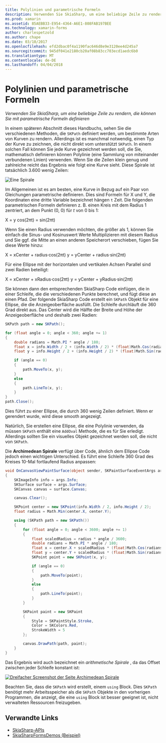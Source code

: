 ```yaml
---
title: Polylinien und parametrische Formeln
description: Verwenden Sie SkiaSharp, um eine beliebige Zeile zu rendern, die können Sie mit parametrische Formeln definieren
ms.prod: xamarin
ms.assetid: 85AEBB33-E954-4364-A6E1-808FAB197BEE
ms.technology: xamarin-forms
author: charlespetzold
ms.author: chape
ms.date: 03/10/2017
ms.openlocfilehash: efd2dbac0f4a1190fac646d8e9e3120ee4d245a7
ms.sourcegitcommit: 945df041e2180cb20af08b83cc703ecd1aedc6b0
ms.translationtype: MT
ms.contentlocale: de-DE
ms.lasthandoff: 04/04/2018
---
```

# <a name="polylines-and-parametric-equations"></a>Polylinien und parametrische Formeln

_Verwenden Sie SkiaSharp, um eine beliebige Zeile zu rendern, die können Sie mit parametrische Formeln definieren_

In einem späteren Abschnitt dieses Handbuchs, sehen Sie die verschiedenen Methoden, die `SKPath` definiert werden, um bestimmte Arten von Kurven zu rendern. Allerdings ist es manchmal notwendig, einen Typ der Kurve zu zeichnen, die nicht direkt vom unterstützt `SKPath`. In einem solchen Fall können Sie jede Kurve gezeichnet werden soll, die Sie, mathematisch definieren können Polylinie (eine Sammlung von miteinander verbundenen Linien) verwenden. Wenn Sie die Zeilen klein genug und zahlreiche reicht das Ergebnis wie folgt eine Kurve sieht. Diese Spirale ist tatsächlich 3.600 wenig Zeilen:

![](polylines-images/spiralexample.png "Eine Spirale")

Im Allgemeinen ist es am besten, eine Kurve in Bezug auf ein Paar von Gleichungen parametrische definieren. Dies sind Formeln für X und Y, die Koordinaten eine dritte Variable bezeichnet hängen `t` Zeit. Die folgenden parametrischen Formeln definieren z. B. einen Kreis mit dem Radius 1 zentriert, an dem Punkt (0, 0) für *t* von 0 bis 1:

 X = y cos(2πt) = sin(2πt)

 Wenn Sie einen Radius verwenden möchten, die größer als 1, können Sie einfach die Sinus- und Kosinuswert Werte Multiplizieren mit diesem Radius und Sie ggf. die Mitte an einen anderen Speicherort verschieben, fügen Sie diese Werte hinzu:

 X = xCenter + radius·cos(2πt) y = yCenter + radius·sin(2πt)

Für eine Ellipse mit der horizontalen und vertikalen Achsen Parallel sind zwei Radien beteiligt:

X = xCenter + xRadius·cos(2πt) y = yCenter + yRadius·sin(2πt)

Sie können dann den entsprechenden SkiaSharp Code einfügen, die in einer Schleife, die die verschiedenen Punkte berechnet, und fügt diese an einen Pfad. Der folgende SkiaSharp Code erstellt ein `SKPath` Objekt für eine Ellipse, die die Anzeigeoberfläche ausfüllt. Die Schleife durchläuft die 360 Grad direkt aus. Das Center wird die Hälfte der Breite und Höhe der Anzeigeoberfläche und deshalb zwei Radien:

```csharp
SKPath path = new SKPath();

for (float angle = 0; angle < 360; angle += 1)
{
    double radians = Math.PI * angle / 180;
    float x = info.Width / 2 + (info.Width / 2) * (float)Math.Cos(radians);
    float y = info.Height / 2 + (info.Height / 2) * (float)Math.Sin(radians);

    if (angle == 0)
    {
        path.MoveTo(x, y);
    }
    else
    {
        path.LineTo(x, y);
    }
}
path.Close();
```

Dies führt zu einer Ellipse, die durch 360 wenig Zeilen definiert. Wenn er gerendert wurde, wird diese smooth angezeigt.

Natürlich, Sie erstellen eine Ellipse, die eine Polylinie verwenden, da müssen `SKPath` enthält eine `AddOval` Methode, die es für Sie erledigt. Allerdings sollten Sie ein visuelles Objekt gezeichnet werden soll, die nicht von `SKPath`.

Die **Archimedean Spirale** verfügt über Code, ähnlich dem Ellipse Code jedoch einen wichtigen Unterschied. Es führt eine Schleife 360 Grad des Kreises 10-Mal fortlaufend Radius anpassen:

```csharp
void OnCanvasViewPaintSurface(object sender, SKPaintSurfaceEventArgs args)
{
    SKImageInfo info = args.Info;
    SKSurface surface = args.Surface;
    SKCanvas canvas = surface.Canvas;

    canvas.Clear();

    SKPoint center = new SKPoint(info.Width / 2, info.Height / 2);
    float radius = Math.Min(center.X, center.Y);

    using (SKPath path = new SKPath())
    {
        for (float angle = 0; angle < 3600; angle += 1)
        {
            float scaledRadius = radius * angle / 3600;
            double radians = Math.PI * angle / 180;
            float x = center.X + scaledRadius * (float)Math.Cos(radians);
            float y = center.Y + scaledRadius * (float)Math.Sin(radians);
            SKPoint point = new SKPoint(x, y);

            if (angle == 0)
            {
                path.MoveTo(point);
            }
            else
            {
                path.LineTo(point);
            }
        }

        SKPaint paint = new SKPaint
        {
            Style = SKPaintStyle.Stroke,
            Color = SKColors.Red,
            StrokeWidth = 5
        };

        canvas.DrawPath(path, paint);
    }
}
```

Das Ergebnis wird auch bezeichnet ein *arithmetische Spirale* , da das Offset zwischen jeder Schleife konstant ist:

[![](polylines-images/archimedeanspiral-small.png "Dreifacher Screenshot der Seite Archimedean Spirale")](polylines-images/archimedeanspiral-large.png#lightbox "dreifacher Screenshot der Seite Archimedean Spirale")

Beachten Sie, dass die `SKPath` wird erstellt, einem `using` Block. Dies `SKPath` benötigt mehr Arbeitsspeicher als die `SKPath` Objekte in den vorherigen Programmen, die anzeigt, die eine `using` Block ist besser geeignet ist, nicht verwalteten Ressourcen freizugeben.


## <a name="related-links"></a>Verwandte Links

- [SkiaSharp-APIs](https://developer.xamarin.com/api/root/SkiaSharp/)
- [SkiaSharpFormsDemos (Beispiel)](https://developer.xamarin.com/samples/xamarin-forms/SkiaSharpForms/Demos/)
